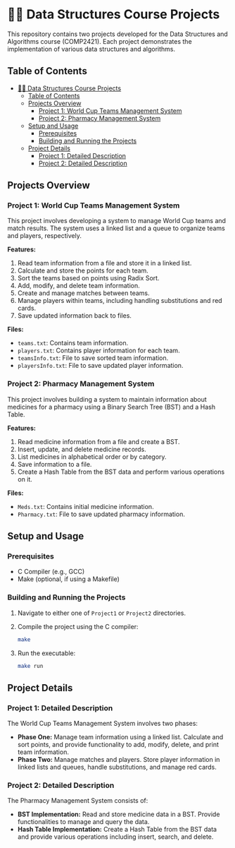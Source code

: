 # 👨‍💻 Data Structures Course Projects

This repository contains two projects developed for the Data Structures and Algorithms course (COMP2421). Each project demonstrates the implementation of various data structures and algorithms.

## Table of Contents

- [👨‍💻 Data Structures Course Projects](#-data-structures-course-projects)
  - [Table of Contents](#table-of-contents)
  - [Projects Overview](#projects-overview)
    - [Project 1: World Cup Teams Management System](#project-1-world-cup-teams-management-system)
    - [Project 2: Pharmacy Management System](#project-2-pharmacy-management-system)
  - [Setup and Usage](#setup-and-usage)
    - [Prerequisites](#prerequisites)
    - [Building and Running the Projects](#building-and-running-the-projects)
  - [Project Details](#project-details)
    - [Project 1: Detailed Description](#project-1-detailed-description)
    - [Project 2: Detailed Description](#project-2-detailed-description)

## Projects Overview

### Project 1: World Cup Teams Management System

This project involves developing a system to manage World Cup teams and match results. The system uses a linked list and a queue to organize teams and players, respectively.

**Features:**

1. Read team information from a file and store it in a linked list.
2. Calculate and store the points for each team.
3. Sort the teams based on points using Radix Sort.
4. Add, modify, and delete team information.
5. Create and manage matches between teams.
6. Manage players within teams, including handling substitutions and red cards.
7. Save updated information back to files.

**Files:**

- `teams.txt`: Contains team information.
- `players.txt`: Contains player information for each team.
- `teamsInfo.txt`: File to save sorted team information.
- `playersInfo.txt`: File to save updated player information.

### Project 2: Pharmacy Management System

This project involves building a system to maintain information about medicines for a pharmacy using a Binary Search Tree (BST) and a Hash Table.

**Features:**

1. Read medicine information from a file and create a BST.
2. Insert, update, and delete medicine records.
3. List medicines in alphabetical order or by category.
4. Save information to a file.
5. Create a Hash Table from the BST data and perform various operations on it.

**Files:**

- `Meds.txt`: Contains initial medicine information.
- `Pharmacy.txt`: File to save updated pharmacy information.

## Setup and Usage

### Prerequisites

- C Compiler (e.g., GCC)
- Make (optional, if using a Makefile)

### Building and Running the Projects

1. Navigate to  either one of `Project1` or `Project2` directories.
2. Compile the project using the C compiler:
   ```sh
   make
   ```

3. Run the executable:
   ```sh
   make run
   ```

## Project Details

### Project 1: Detailed Description

The World Cup Teams Management System involves two phases:

- **Phase One:** Manage team information using a linked list. Calculate and sort points, and provide functionality to add, modify, delete, and print team information.
- **Phase Two:** Manage matches and players. Store player information in linked lists and queues, handle substitutions, and manage red cards.

### Project 2: Detailed Description

The Pharmacy Management System consists of:

- **BST Implementation:** Read and store medicine data in a BST. Provide functionalities to manage and query the data.
- **Hash Table Implementation:** Create a Hash Table from the BST data and provide various operations including insert, search, and delete.
